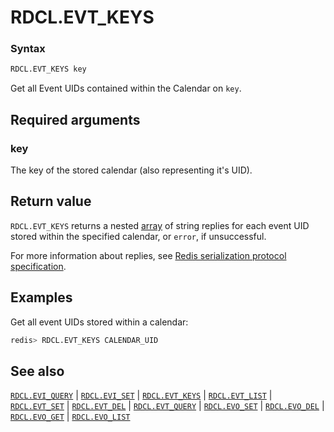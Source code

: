# RDCL.EVT_KEYS

### Syntax
```bash
RDCL.EVT_KEYS key
```

Get all Event UIDs contained within the Calendar on `key`.

## Required arguments

### key
The key of the stored calendar (also representing it's UID).

## Return value 

`RDCL.EVT_KEYS` returns a nested [array](https://redis.io/docs/reference/protocol-spec/#arrays) of string replies for each event UID stored within the specified calendar, or `error`, if unsuccessful.

For more information about replies, see [Redis serialization protocol specification](https://redis.io/docs/reference/protocol-spec).

## Examples

Get all event UIDs stored within a calendar:
```bash
redis> RDCL.EVT_KEYS CALENDAR_UID
```

## See also

[`RDCL.EVI_QUERY`](rdcl.evi_query.md) | [`RDCL.EVI_SET`](rdcl.evi_set.md) | [`RDCL.EVT_KEYS`](rdcl.evt_keys.md) | [`RDCL.EVT_LIST`](rdcl.evt_list.md) | [`RDCL.EVT_SET`](rdcl.evt_set.md) | [`RDCL.EVT_DEL`](rdcl.evt_del.md) | [`RDCL.EVT_QUERY`](rdcl.evt_query.md) | [`RDCL.EVO_SET`](rdcl.evo_set.md) | [`RDCL.EVO_DEL`](rdcl.evo_del.md) | [`RDCL.EVO_GET`](rdcl.evo_get.md) | [`RDCL.EVO_LIST`](rdcl.evo_list.md)

